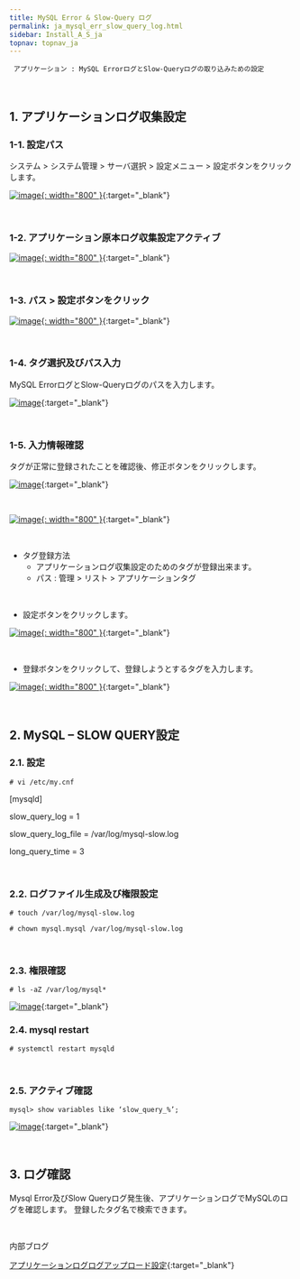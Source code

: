 ```yaml
---
title: MySQL Error & Slow-Query ログ
permalink: ja_mysql_err_slow_query_log.html
sidebar: Install_A_S_ja
topnav: topnav_ja
---
```



     アプリケーション : MySQL ErrorログとSlow-Queryログの取り込みための設定

<br />

## 1. アプリケーションログ収集設定

### 1-1. 設定パス

システム  > システム管理 > サーバ選択 > 設定メニュー > 設定ボタンをクリックします。

[![image](/docs/images/Ins_G/mysql_slow/1.png){: width="800" }](/docs/images/Ins_G/mysql_slow/1.png){:target="_blank"}

<br />

### 1-2. アプリケーション原本ログ収集設定アクティブ

[![image](/docs/images/Ins_G/mysql_slow/2.png){: width="800" }](/docs/images/Ins_G/mysql_slow/2.png){:target="_blank"}

<br />

### 1-3. パス > 設定ボタンをクリック

[![image](/docs/images/Ins_G/mysql_slow/3.png){: width="800" }](/docs/images/Ins_G/mysql_slow/3.png){:target="_blank"}

<br />

### 1-4. タグ選択及びパス入力
MySQL ErrorログとSlow-Queryログのパスを入力します。

[![image](/docs/images/Ins_G/mysql_slow/4.png)](/docs/images/Ins_G/mysql_slow/4.png){:target="_blank"}

<br />

### 1-5. 入力情報確認

タグが正常に登録されたことを確認後、修正ボタンをクリックします。

[![image](/docs/images/Ins_G/mysql_slow/5.png)](/docs/images/Ins_G/mysql_slow/5.png){:target="_blank"}

<br />

[![image](/docs/images/Ins_G/mysql_slow/6.png){: width="800" }](/docs/images/Ins_G/mysql_slow/6.png){:target="_blank"}

<br />

- タグ登録方法
   - アプリケーションログ収集設定のためのタグが登録出来ます。
   - パス : 管理 > リスト > アプリケーションタグ 

<br />

- 設定ボタンをクリックします。

[![image](/docs/images/Ins_G/mysql_slow/7.png){: width="800" }](/docs/images/Ins_G/mysql_slow/7.png){:target="_blank"}

<br />

- 登録ボタンをクリックして、登録しようとするタグを入力します。

[![image](/docs/images/Ins_G/mysql_slow/8.png){: width="800" }](/docs/images/Ins_G/mysql_slow/8.png){:target="_blank"}

<br />

## 2. MySQL – SLOW QUERY設定

### 2.1. 設定

`# vi /etc/my.cnf`

[mysqld]

slow_query_log = 1

slow_query_log_file = /var/log/mysql-slow.log

long_query_time = 3

<br />

### 2.2. ログファイル生成及び権限設定

`# touch /var/log/mysql-slow.log`

`# chown mysql.mysql /var/log/mysql-slow.log`

<br />

### 2.3. 権限確認

`# ls -aZ /var/log/mysql*`

[![image](/docs/images/Ins_G/mysql_slow/9.png)](/docs/images/Ins_G/mysql_slow/9.png){:target="_blank"}

### 2.4. mysql restart

`# systemctl restart mysqld`

<br />

### 2.5. アクティブ確認
`mysql> show variables like ‘slow_query_%’;`

[![image](/docs/images/Ins_G/mysql_slow/10.png)](/docs/images/Ins_G/mysql_slow/10.png){:target="_blank"}

<br />

## 3. ログ確認

Mysql Error及びSlow Queryログ発生後、アプリケーションログでMySQLのログを確認します。
登録したタグ名で検索できます。

<br />

内部ブログ

[アプリケーションログログアップロード設定](https://qubitsec.github.io/ja_set_app_log_up.html){:target="_blank"}